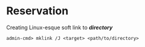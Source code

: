 # Reservation

Creating Linux-esque soft link to ***directory***
```
admin-cmd> mklink /J <target> <path/to/directory>
```